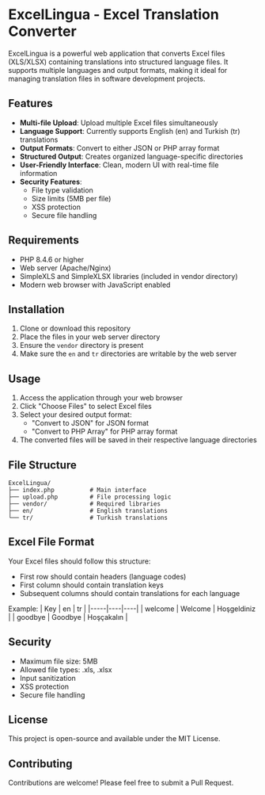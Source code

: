 # ExcelLingua - Excel Translation Converter

ExcelLingua is a powerful web application that converts Excel files (XLS/XLSX) containing translations into structured language files. It supports multiple languages and output formats, making it ideal for managing translation files in software development projects.

## Features

- **Multi-file Upload**: Upload multiple Excel files simultaneously
- **Language Support**: Currently supports English (en) and Turkish (tr) translations
- **Output Formats**: Convert to either JSON or PHP array format
- **Structured Output**: Creates organized language-specific directories
- **User-Friendly Interface**: Clean, modern UI with real-time file information
- **Security Features**: 
  - File type validation
  - Size limits (5MB per file)
  - XSS protection
  - Secure file handling

## Requirements

- PHP 8.4.6 or higher
- Web server (Apache/Nginx)
- SimpleXLS and SimpleXLSX libraries (included in vendor directory)
- Modern web browser with JavaScript enabled

## Installation

1. Clone or download this repository
2. Place the files in your web server directory
3. Ensure the `vendor` directory is present
4. Make sure the `en` and `tr` directories are writable by the web server

## Usage

1. Access the application through your web browser
2. Click "Choose Files" to select Excel files
3. Select your desired output format:
   - "Convert to JSON" for JSON format
   - "Convert to PHP Array" for PHP array format
4. The converted files will be saved in their respective language directories

## File Structure

```
ExcelLingua/
├── index.php          # Main interface
├── upload.php         # File processing logic
├── vendor/            # Required libraries
├── en/                # English translations
└── tr/                # Turkish translations
```

## Excel File Format

Your Excel files should follow this structure:
- First row should contain headers (language codes)
- First column should contain translation keys
- Subsequent columns should contain translations for each language

Example:
| Key | en | tr |
|-----|----|----|
| welcome | Welcome | Hoşgeldiniz |
| goodbye | Goodbye | Hoşçakalın |

## Security

- Maximum file size: 5MB
- Allowed file types: .xls, .xlsx
- Input sanitization
- XSS protection
- Secure file handling

## License

This project is open-source and available under the MIT License.

## Contributing

Contributions are welcome! Please feel free to submit a Pull Request.
